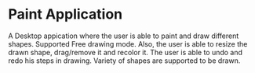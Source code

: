 # Paint Application
A Desktop appication where the user is able to paint and draw different shapes. Supported Free drawing mode. Also, the user is able to resize the drawn shape, drag/remove it and recolor it. The user is able to undo and redo his steps in drawing. Variety of shapes are supported to be drawn.
